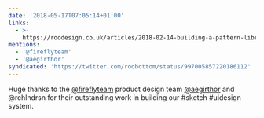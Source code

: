 ```yaml
---
date: '2018-05-17T07:05:14+01:00'
links:
  - >-
    https://roodesign.co.uk/articles/2018-02-14-building-a-pattern-library-in-sketch/?t2
mentions:
  - '@fireflyteam'
  - '@aegirthor'
syndicated: 'https://twitter.com/roobottom/status/997005857220186112'
---
```

Huge thanks to the [@fireflyteam](https://twitter.com/@fireflyteam) product design team [@aegirthor](https://twitter.com/@aegirthor) and @rchlndrsn for their outstanding work in building our #sketch #uidesign system.

